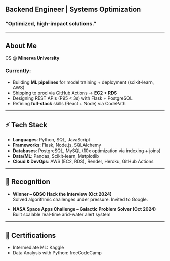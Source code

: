 ## Backend Engineer | Systems Optimization

### “Optimized, high-impact solutions.”  

---
 
## About Me  
CS @ **Minerva University**

### Currently:
- Building **ML pipelines** for model training + deployment (scikit-learn, AWS)
- Shipping to prod via GitHub Actions → **EC2 + RDS**
- Designing REST APIs (P95 < 3s) with Flask + PostgreSQL
- Refining **full-stack** skills (React + Node) via CodePath

---

## ⚡ Tech Stack  
- **Languages**: Python, SQL, JavaScript  
- **Frameworks**: Flask, Node.js, SQLAlchemy  
- **Databases**: PostgreSQL, MySQL (10x optimization via indexing + joins)  
- **Data/ML**: Pandas, Scikit-learn, Matplotlib  
- **Cloud & DevOps**: AWS (EC2, RDS), Render, Heroku, GitHub Actions

---

## 🏅 Recognition  
- **Winner – GDSC Hack the Interview (Oct 2024)**  
  Solved algorithmic challenges under pressure. Invited to Google.

- **NASA Space Apps Challenge – Galactic Problem Solver (Oct 2024)**  
  Built scalable real-time arid-water alert system

---

## 📜 Certifications  
- Intermediate ML: Kaggle
- Data Analysis with Python: freeCodeCamp
